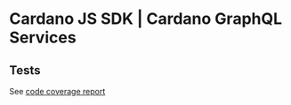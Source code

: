 # Cardano JS SDK | Cardano GraphQL Services

## Tests

See [code coverage report]

[code coverage report]: https://input-output-hk.github.io/cardano-js-sdk/coverage/cardano-services
